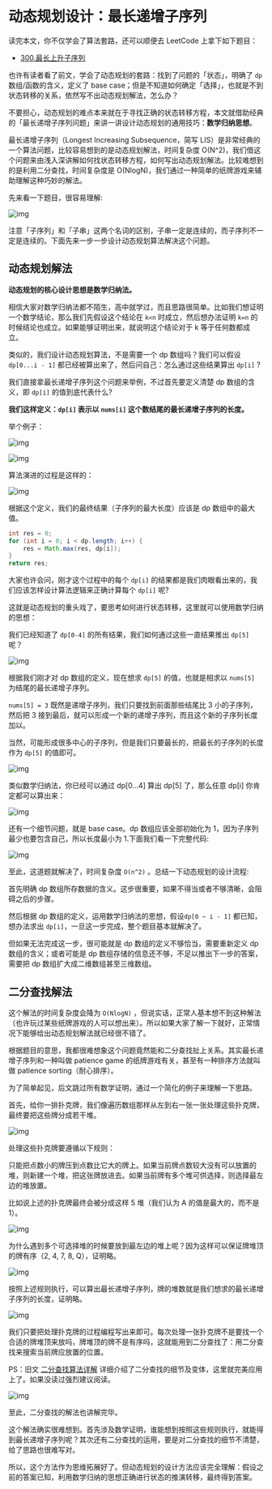 # 动态规划设计：最长递增子序列

读完本文，你不仅学会了算法套路，还可以顺便去 LeetCode 上拿下如下题目：

* [300.最长上升子序列](https://leetcode-cn.com/problems/longest-increasing-subsequence)

也许有读者看了前文，学会了动态规划的套路：找到了问题的「状态」，明确了 `dp` 数组/函数的含义，定义了 base case；但是不知道如何确定「选择」，也就是不到状态转移的关系，依然写不出动态规划解法，怎么办？

不要担心，动态规划的难点本来就在于寻找正确的状态转移方程，本文就借助经典的「最长递增子序列问题」来讲一讲设计动态规划的通用技巧：**数学归纳思想**。

最长递增子序列（Longest Increasing Subsequence，简写 LIS）是非常经典的一个算法问题，比较容易想到的是动态规划解法，时间复杂度 O(N^2)，我们借这个问题来由浅入深讲解如何找状态转移方程，如何写出动态规划解法。比较难想到的是利用二分查找，时间复杂度是 O(NlogN)，我们通过一种简单的纸牌游戏来辅助理解这种巧妙的解法。

先来看一下题目，很容易理解:

![img](https://image.yangxiansheng.top/img/20201225180431.png?imglist)

注意「子序列」和「子串」这两个名词的区别，子串一定是连续的，而子序列不一定是连续的。下面先来一步一步设计动态规划算法解决这个问题。

## 动态规划解法

**动态规划的核心设计思想是数学归纳法。**

相信大家对数学归纳法都不陌生，高中就学过，而且思路很简单。比如我们想证明一个数学结论，那么我们先假设这个结论在 `k<n` 时成立，然后想办法证明 `k=n` 的时候结论也成立。如果能够证明出来，就说明这个结论对于 k 等于任何数都成立。

类似的，我们设计动态规划算法，不是需要一个 dp 数组吗？我们可以假设 `dp[0...i - 1]`  都已经被算出来了，然后问自己：怎么通过这些结果算出 `dp[i]`  ?

我们直接拿最长递增子序列这个问题来举例，不过首先要定义清楚 dp 数组的含义，即 `dp[i]` 的值到底代表什么?

**我们这样定义：`dp[i]` 表示以 `nums[i]` 这个数结尾的最长递增子序列的长度。**

举个例子：

![img](https://image.yangxiansheng.top/img/20201225180511.png?imglist)

![img](https://image.yangxiansheng.top/img/20201225180538.png?imglist)

算法演进的过程是这样的：

![img](https://image.yangxiansheng.top/img/20201225180603.png?imglist)

根据这个定义，我们的最终结果（子序列的最大长度）应该是 dp 数组中的最大值。

```java
int res = 0;
for (int i = 0; i < dp.length; i++) {
    res = Math.max(res, dp[i]);
}
return res;
```

大家也许会问，刚才这个过程中的每个 `dp[i]` 的结果都是我们肉眼看出来的，我们应该怎样设计算法逻辑来正确计算每个 `dp[i]` 呢?

这就是动态规划的重头戏了，要思考如何进行状态转移，这里就可以使用数学归纳的思想：

我们已经知道了 `dp[0-4]` 的所有结果，我们如何通过这些一直结果推出 `dp[5]` 呢？

![img](https://image.yangxiansheng.top/img/640.gif?imglist)

根据我们刚才对 dp 数组的定义，现在想求 `dp[5]` 的值，也就是相求以 `nums[5]` 为结尾的最长递增子序列。

`nums[5] = 3` 既然是递增子序列，我们只要找到前面那些结尾比 3 小的子序列，然后把 3 接到最后，就可以形成一个新的递增子序列，而且这个新的子序列长度加以。

当然，可能形成很多中心的子序列，但是我们只要最长的，把最长的子序列的长度作为 `dp[5]` 的值即可。

![img](https://image.yangxiansheng.top/img/20201225180647.png?imglist)



类似数学归纳法，你已经可以通过 dp[0...4] 算出 dp[5] 了，那么任意 dp[i] 你肯定都可以算出来：

![img](https://image.yangxiansheng.top/img/20201225180733.png?imglist)

还有一个细节问题，就是 base case。dp 数组应该全部初始化为 1，因为子序列最少也要包含自己，所以长度最小为 1.下面我们看一下完整代码:

![img](https://image.yangxiansheng.top/img/20201225180748.png?imglist)

至此，这道题就解决了，时间复杂度 `O(n^2)` 。总结一下动态规划的设计流程:

首先明确 dp 数组所存数据的含义。这步很重要，如果不得当或者不够清晰，会阻碍之后的步骤。

然后根据 dp 数组的定义，运用数学归纳法的思想，假设`dp[0 ~ i - 1]`  都已知，想办法求出 `dp[i]`，一旦这一步完成，整个题目基本就解决了。

但如果无法完成这一步，很可能就是 dp 数组的定义不够恰当，需要重新定义 dp 数组的含义；或者可能是 dp 数组存储的信息还不够，不足以推出下一步的答案，需要把 dp 数组扩大成二维数组甚至三维数组。

## 二分查找解法

这个解法的时间复杂度会降为 `O(NlogN)` ，但说实话，正常人基本想不到这种解法（也许玩过某些纸牌游戏的人可以想出来）。所以如果大家了解一下就好，正常情况下能够给出动态规划解法就已经很不错了。

根据题目的意思，我都很难想象这个问题竟然能和二分查找扯上关系。其实最长递增子序列和一种叫做 patience game 的纸牌游戏有关，甚至有一种排序方法就叫做 patience sorting（耐心排序）。

为了简单起见，后文跳过所有数学证明，通过一个简化的例子来理解一下思路。

首先，给你一排扑克牌，我们像遍历数组那样从左到右一张一张处理这些扑克牌，最终要把这些牌分成若干堆。

![img](https://image.yangxiansheng.top/img/20201225180801.png?imglist)

处理这些扑克牌要遵循以下规则：

只能把点数小的牌压到点数比它大的牌上。如果当前牌点数较大没有可以放置的堆，则新建一个堆，把这张牌放进去。如果当前牌有多个堆可供选择，则选择最左边的堆放置。

比如说上述的扑克牌最终会被分成这样 5 堆（我们认为 A 的值是最大的，而不是 1）。

![img](https://image.yangxiansheng.top/img/20201225180816.png?imglist)

为什么遇到多个可选择堆的时候要放到最左边的堆上呢？因为这样可以保证牌堆顶的牌有序（2, 4, 7, 8, Q），证明略。

![img](https://image.yangxiansheng.top/img/20201225180834.png?imglist)

按照上述规则执行，可以算出最长递增子序列，牌的堆数就是我们想求的最长递增子序列的长度，证明略。

![img](https://image.yangxiansheng.top/img/20201225180847.png?imglist)

我们只要把处理扑克牌的过程编程写出来即可。每次处理一张扑克牌不是要找一个合适的牌堆顶来放吗，牌堆顶的牌不是有序吗，这就能用到二分查找了：用二分查找来搜索当前牌应放置的位置。



PS：旧文 [二分查找算法详解](https://image.yangxiansheng.top/img/20201225180906.png?imglist) 详细介绍了二分查找的细节及变体，这里就完美应用上了。如果没读过强烈建议阅读。

![img](https://image.yangxiansheng.top/img/20201225180922.png?imglist)

至此，二分查找的解法也讲解完毕。

这个解法确实很难想到。首先涉及数学证明，谁能想到按照这些规则执行，就能得到最长递增子序列呢？其次还有二分查找的运用，要是对二分查找的细节不清楚，给了思路也很难写对。

所以，这个方法作为思维拓展好了。但动态规划的设计方法应该完全理解：假设之前的答案已知，利用数学归纳的思想正确进行状态的推演转移，最终得到答案。
